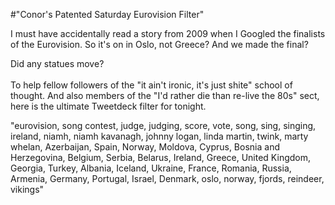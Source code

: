 #"Conor's Patented Saturday Eurovision Filter"


 I must have accidentally read a story from 2009 when I Googled the finalists of the Eurovision. So it&#39;s on in Oslo, not Greece? And we made the final?<p /><div>Did any statues move?<div><br />To help fellow followers of the &quot;it ain&#39;t ironic, it&#39;s just shite&quot; school of thought. And also members of the &quot;I&#39;d rather die than re-live the 80s&quot; sect, here is the ultimate Tweetdeck filter for tonight.<p /> </div><div><div>&quot;eurovision, song contest, judge, judging, score, vote, song, sing, singing, ireland, niamh, niamh kavanagh, johnny logan, linda martin, twink, marty whelan, Azerbaijan, Spain, Norway, Moldova, Cyprus, Bosnia and Herzegovina, Belgium, Serbia, Belarus, Ireland, Greece, United Kingdom, Georgia, Turkey, Albania, Iceland, Ukraine, France, Romania, Russia, Armenia, Germany, Portugal, Israel, Denmark, oslo, norway, fjords, reindeer, vikings&quot;</div> </div><p /></div>
 